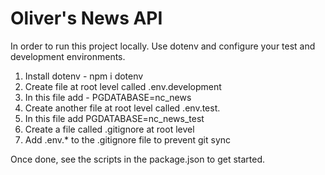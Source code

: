 # Oliver's News API

In order to run this project locally. Use dotenv and configure your test and development environments.

1. Install dotenv - npm i dotenv
2. Create file at root level called .env.development
3. In this file add - PGDATABASE=nc_news
4. Create another file at root level called .env.test.
5. In this file add PGDATABASE=nc_news_test
6. Create a file called .gitignore at root level
7. Add .env.* to the .gitignore file to prevent git sync

Once done, see the scripts in the package.json to get started.